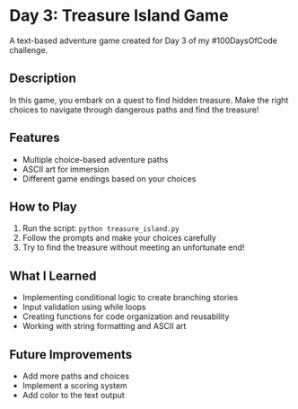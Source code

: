 # Day 3: Treasure Island Game

A text-based adventure game created for Day 3 of my #100DaysOfCode challenge.

## Description
In this game, you embark on a quest to find hidden treasure. Make the right choices to navigate through dangerous paths and find the treasure!

## Features
- Multiple choice-based adventure paths
- ASCII art for immersion
- Different game endings based on your choices

## How to Play
1. Run the script: `python treasure_island.py`
2. Follow the prompts and make your choices carefully
3. Try to find the treasure without meeting an unfortunate end!

## What I Learned
- Implementing conditional logic to create branching stories
- Input validation using while loops
- Creating functions for code organization and reusability
- Working with string formatting and ASCII art

## Future Improvements
- Add more paths and choices
- Implement a scoring system
- Add color to the text output
